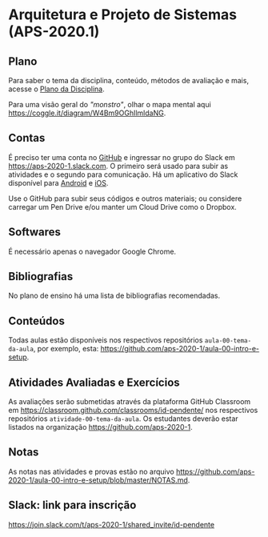 # Arquitetura e Projeto de Sistemas (APS-2020.1)

## Plano

Para saber o tema da disciplina, conteúdo, métodos de avaliação e mais, acesse o [Plano da Disciplina](https://github.com/aps-2020-1/aula-00-intro-e-setup/blob/master/PLANO.md).

Para uma visão geral do _"monstro"_, olhar o mapa mental aqui <https://coggle.it/diagram/W4Bm9OGhIlmldaNG>.

## Contas

É preciso ter uma conta no [GitHub](https://github.com/join) e ingressar no grupo do Slack em <https://aps-2020-1.slack.com>. O primeiro será usado para subir as atividades e o segundo para comunicação. Há um aplicativo do Slack disponível para [Android](https://play.google.com/store/apps/details?id=com.Slack&hl=pt_BR) e [iOS](https://itunes.apple.com/br/app/slack/id618783545).

Use o GitHub para subir seus códigos e outros materiais; ou considere carregar um Pen Drive e/ou manter um Cloud Drive como o Dropbox.

## Softwares

É necessário apenas o navegador Google Chrome.

## Bibliografias

No plano de ensino há uma lista de bibliografias recomendadas.

## Conteúdos

Todas aulas estão disponíveis nos respectivos repositórios `aula-00-tema-da-aula`, por exemplo, esta: <https://github.com/aps-2020-1/aula-00-intro-e-setup>.

## Atividades Avaliadas e Exercícios

As avaliações serão submetidas através da plataforma GitHub Classroom em <https://classroom.github.com/classrooms/id-pendente/> nos respectivos repositórios `atividade-00-tema-da-aula`. Os estudantes deverão estar listados na organização <https://github.com/aps-2020-1>.

## Notas

As notas nas atividades e provas estão no arquivo <https://github.com/aps-2020-1/aula-00-intro-e-setup/blob/master/NOTAS.md>.

## Slack: link para inscrição

<https://join.slack.com/t/aps-2020-1/shared_invite/id-pendente>
